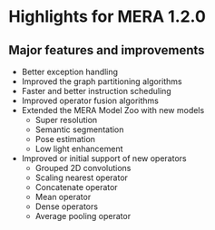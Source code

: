 # Highlights for MERA 1.2.0

## Major features and improvements

* Better exception handling
* Improved the graph partitioning algorithms
* Faster and better instruction scheduling
* Improved operator fusion algorithms
* Extended the MERA Model Zoo with new models
  * Super resolution
  * Semantic segmentation
  * Pose estimation
  * Low light enhancement
* Improved or initial support of new operators
  * Grouped 2D convolutions
  * Scaling nearest operator
  * Concatenate operator
  * Mean operator
  * Dense operators
  * Average pooling operator
